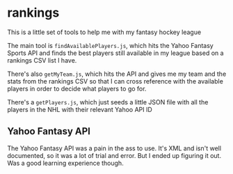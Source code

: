 # rankings

This is a little set of tools to help me with my fantasy hockey league

The main tool is `findAvailablePlayers.js`, which hits the Yahoo Fantasy Sports API and finds the best players still available in my league based on a rankings CSV list I have.

There's also `getMyTeam.js`, which hits the API and gives me my team and the stats from the rankings CSV so that I can cross reference with the available players in order to decide what players to go for.

There's a `getPlayers.js`, which just seeds a little JSON file with all the players in the NHL with their relevant Yahoo API ID

## Yahoo Fantasy API

The Yahoo Fantasy API was a pain in the ass to use. It's XML and isn't well documented, so it was a lot of trial and error. But I ended up figuring it out. Was a good learning experience though.
